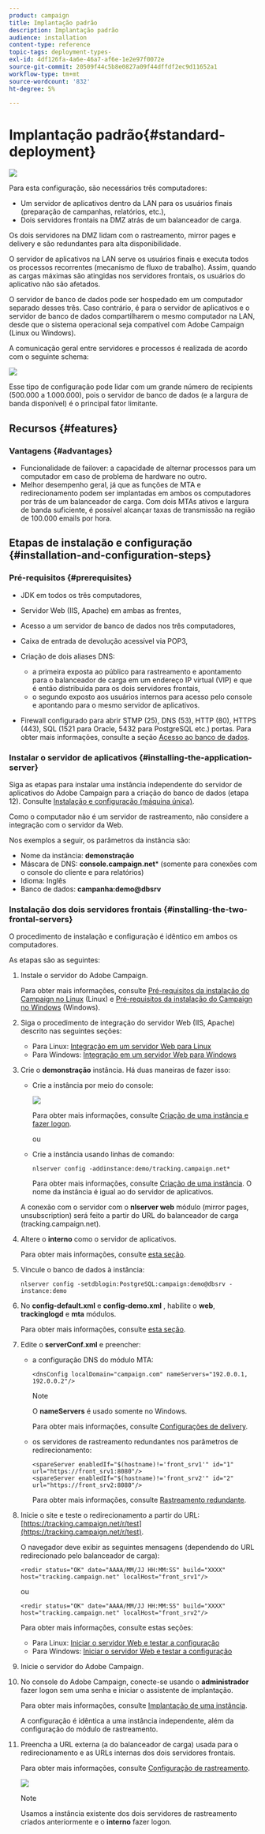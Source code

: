 ```yaml
---
product: campaign
title: Implantação padrão
description: Implantação padrão
audience: installation
content-type: reference
topic-tags: deployment-types-
exl-id: 4df126fa-4a6e-46a7-af6e-1e2e97f0072e
source-git-commit: 20509f44c5b8e0827a09f44dffdf2ec9d11652a1
workflow-type: tm+mt
source-wordcount: '832'
ht-degree: 5%

---
```


# Implantação padrão{#standard-deployment}

![](../../assets/v7-only.svg)

Para esta configuração, são necessários três computadores:

* Um servidor de aplicativos dentro da LAN para os usuários finais (preparação de campanhas, relatórios, etc.),
* Dois servidores frontais na DMZ atrás de um balanceador de carga.

Os dois servidores na DMZ lidam com o rastreamento, mirror pages e delivery e são redundantes para alta disponibilidade.

O servidor de aplicativos na LAN serve os usuários finais e executa todos os processos recorrentes (mecanismo de fluxo de trabalho). Assim, quando as cargas máximas são atingidas nos servidores frontais, os usuários do aplicativo não são afetados.

O servidor de banco de dados pode ser hospedado em um computador separado desses três. Caso contrário, é para o servidor de aplicativos e o servidor de banco de dados compartilharem o mesmo computador na LAN, desde que o sistema operacional seja compatível com Adobe Campaign (Linux ou Windows).

A comunicação geral entre servidores e processos é realizada de acordo com o seguinte schema:

![](assets/s_001_ncs_install_standardconfig.png)

Esse tipo de configuração pode lidar com um grande número de recipients (500.000 a 1.000.000), pois o servidor de banco de dados (e a largura de banda disponível) é o principal fator limitante.

## Recursos {#features}

### Vantagens {#advantages}

* Funcionalidade de failover: a capacidade de alternar processos para um computador em caso de problema de hardware no outro.
* Melhor desempenho geral, já que as funções de MTA e redirecionamento podem ser implantadas em ambos os computadores por trás de um balanceador de carga. Com dois MTAs ativos e largura de banda suficiente, é possível alcançar taxas de transmissão na região de 100.000 emails por hora.

## Etapas de instalação e configuração {#installation-and-configuration-steps}

### Pré-requisitos {#prerequisites}

* JDK em todos os três computadores,
* Servidor Web (IIS, Apache) em ambas as frentes,
* Acesso a um servidor de banco de dados nos três computadores,
* Caixa de entrada de devolução acessível via POP3,
* Criação de dois aliases DNS:

   * a primeira exposta ao público para rastreamento e apontamento para o balanceador de carga em um endereço IP virtual (VIP) e que é então distribuída para os dois servidores frontais,
   * o segundo exposto aos usuários internos para acesso pelo console e apontando para o mesmo servidor de aplicativos.

* Firewall configurado para abrir STMP (25), DNS (53), HTTP (80), HTTPS (443), SQL (1521 para Oracle, 5432 para PostgreSQL etc.) portas. Para obter mais informações, consulte a seção [Acesso ao banco de dados](../../installation/using/network-configuration.md#database-access).

### Instalar o servidor de aplicativos {#installing-the-application-server}

Siga as etapas para instalar uma instância independente do servidor de aplicativos do Adobe Campaign para a criação do banco de dados (etapa 12). Consulte [Instalação e configuração (máquina única)](../../installation/using/standalone-deployment.md#installing-and-configuring--single-machine-).

Como o computador não é um servidor de rastreamento, não considere a integração com o servidor da Web.

Nos exemplos a seguir, os parâmetros da instância são:

* Nome da instância: **demonstração**
* Máscara de DNS: **console.campaign.net*** (somente para conexões com o console do cliente e para relatórios)
* Idioma: Inglês
* Banco de dados: **campanha:demo@dbsrv**

### Instalação dos dois servidores frontais {#installing-the-two-frontal-servers}

O procedimento de instalação e configuração é idêntico em ambos os computadores.

As etapas são as seguintes:

1. Instale o servidor do Adobe Campaign.

   Para obter mais informações, consulte [Pré-requisitos da instalação do Campaign no Linux](../../installation/using/prerequisites-of-campaign-installation-in-linux.md) (Linux) e [Pré-requisitos da instalação do Campaign no Windows](../../installation/using/prerequisites-of-campaign-installation-in-windows.md) (Windows).

1. Siga o procedimento de integração do servidor Web (IIS, Apache) descrito nas seguintes seções:

   * Para Linux: [Integração em um servidor Web para Linux](../../installation/using/integration-into-a-web-server-for-linux.md)
   * Para Windows: [Integração em um servidor Web para Windows](../../installation/using/integration-into-a-web-server-for-windows.md)

1. Crie o **demonstração** instância. Há duas maneiras de fazer isso:

   * Crie a instância por meio do console:

      ![](assets/install_create_new_connexion.png)

      Para obter mais informações, consulte [Criação de uma instância e fazer logon](../../installation/using/creating-an-instance-and-logging-on.md).

      ou

   * Crie a instância usando linhas de comando:

      ```
      nlserver config -addinstance:demo/tracking.campaign.net*
      ```

      Para obter mais informações, consulte [Criação de uma instância](../../installation/using/command-lines.md#creating-an-instance).
   O nome da instância é igual ao do servidor de aplicativos.

   A conexão com o servidor com o **nlserver web** módulo (mirror pages, unsubscription) será feito a partir do URL do balanceador de carga (tracking.campaign.net).

1. Altere o **interno** como o servidor de aplicativos.

   Para obter mais informações, consulte [esta seção](../../installation/using/configuring-campaign-server.md#internal-identifier).

1. Vincule o banco de dados à instância:

   ```
   nlserver config -setdblogin:PostgreSQL:campaign:demo@dbsrv -instance:demo
   ```

1. No **config-default.xml** e **config-demo.xml** , habilite o **web**, **trackinglogd** e **mta** módulos.

   Para obter mais informações, consulte [esta seção](../../installation/using/configuring-campaign-server.md#enabling-processes).

1. Edite o **serverConf.xml** e preencher:

   * a configuração DNS do módulo MTA:

      ```
      <dnsConfig localDomain="campaign.com" nameServers="192.0.0.1, 192.0.0.2"/>
      ```

      >[!NOTE]
      >
      >O **nameServers** é usado somente no Windows.

      Para obter mais informações, consulte [Configurações de delivery](configure-delivery-settings.md).

   * os servidores de rastreamento redundantes nos parâmetros de redirecionamento:

      ```
      <spareServer enabledIf="$(hostname)!='front_srv1'" id="1" url="https://front_srv1:8080"/>
      <spareServer enabledIf="$(hostname)!='front_srv2'" id="2" url="https://front_srv2:8080"/>
      ```

      Para obter mais informações, consulte [Rastreamento redundante](configuring-campaign-server.md#redundant-tracking).

1. Inicie o site e teste o redirecionamento a partir do URL: [https://tracking.campaign.net/r/test](https://tracking.campaign.net/r/test).

   O navegador deve exibir as seguintes mensagens (dependendo do URL redirecionado pelo balanceador de carga):

   ```
   <redir status="OK" date="AAAA/MM/JJ HH:MM:SS" build="XXXX" host="tracking.campaign.net" localHost="front_srv1"/>
   ```

   ou

   ```
   <redir status="OK" date="AAAA/MM/JJ HH:MM:SS" build="XXXX" host="tracking.campaign.net" localHost="front_srv2"/>
   ```

   Para obter mais informações, consulte estas seções:

   * Para Linux: [Iniciar o servidor Web e testar a configuração](../../installation/using/integration-into-a-web-server-for-linux.md#launching-the-web-server-and-testing-the-configuration)
   * Para Windows: [Iniciar o servidor Web e testar a configuração](../../installation/using/integration-into-a-web-server-for-windows.md#launching-the-web-server-and-testing-the-configuration)

1. Inicie o servidor do Adobe Campaign.
1. No console do Adobe Campaign, conecte-se usando o **administrador** fazer logon sem uma senha e iniciar o assistente de implantação.

   Para obter mais informações, consulte [Implantação de uma instância](../../installation/using/deploying-an-instance.md).

   A configuração é idêntica a uma instância independente, além da configuração do módulo de rastreamento.

1. Preencha a URL externa (a do balanceador de carga) usada para o redirecionamento e as URLs internas dos dois servidores frontais.

   Para obter mais informações, consulte [Configuração de rastreamento](../../installation/using/deploying-an-instance.md#tracking-configuration).

   ![](assets/d_ncs_install_tracking2.png)

   >[!NOTE]
   >
   >Usamos a instância existente dos dois servidores de rastreamento criados anteriormente e o **interno** fazer logon.
